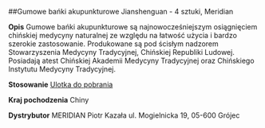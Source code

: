 ##Gumowe bańki akupunkturowe Jianshenguan - 4 sztuki, Meridian

**Opis** Gumowe bańki akupunkturowe są najnowocześniejszym osiągnięciem chińskiej medycyny naturalnej ze względu na łatwość użycia i bardzo szerokie zastosowanie. Produkowane są pod ścisłym nadzorem Stowarzyszenia
Medycyny Tradycyjnej, Chińskiej Republiki Ludowej. Posiadają atest Chińskiej Akademii Medycyny Tradycyjnej oraz Chińskiego Instytutu Medycyny Tradycyjnej.

**Stosowanie** [Ulotka do pobrania](file:///home/monika/Downloads/Ulotka-do-baniek%20(3).pdf)

**Kraj pochodzenia** Chiny

**Dystrybutor** MERIDIAN Piotr Kazała
ul. Mogielnicka 19, 05-600 Grójec